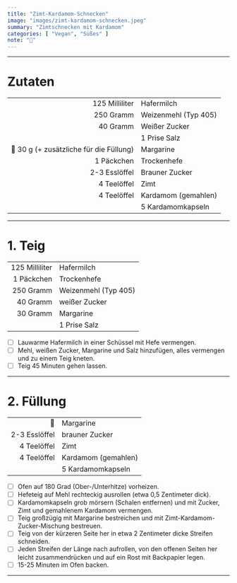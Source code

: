 ```yaml
---
title: "Zimt-Kardamom-Schnecken"
image: "images/zimt-kardamom-schnecken.jpeg"
summary: "Zimtschnecken mit Kardamom"
categories: [ "Vegan", "Süßes" ]
note: "🚧"
---
```


---

# Zutaten

|                                         |                      |
|----------------------------------------:|:---------------------|
|                          125 Milliliter | Hafermilch           |
|                               250 Gramm | Weizenmehl (Typ 405) |
|                                40 Gramm | Weißer Zucker        |
|                                         | 1 Prise Salz         |
| 🚧 30 g (+ zusätzliche für die Füllung) | Margarine            |
|                              1 Päckchen | Trockenhefe          |
|                           2-3 Esslöffel | Brauner Zucker       |
|                             4 Teelöffel | Zimt                 |
|                             4 Teelöffel | Kardamom (gemahlen)  |
|                                         | 5 Kardamomkapseln    |

---

# 1. Teig

|                |                      |
|---------------:|:---------------------|
| 125 Milliliter | Hafermilch           |
|     1 Päckchen | Trockenhefe          |
|      250 Gramm | Weizenmehl (Typ 405) |
|       40 Gramm | weißer Zucker        |
|       30 Gramm | Margarine            |
|                | 1 Prise Salz         |

- [ ] Lauwarme Hafermilch in einer Schüssel mit Hefe vermengen.
- [ ] Mehl, weißen Zucker, Margarine und Salz hinzufügen, alles vermengen und zu einem Teig kneten.
- [ ] Teig 45 Minuten gehen lassen.

---

# 2. Füllung

|               |                     |
|--------------:|:--------------------|
|            🚧 | Margarine           |
| 2-3 Esslöffel | brauner Zucker      |
|   4 Teelöffel | Zimt                |
|   4 Teelöffel | Kardamom (gemahlen) |
|               | 5 Kardamomkapseln   |

- [ ] Ofen auf 180 Grad (Ober-/Unterhitze) vorheizen.
- [ ] Hefeteig auf Mehl rechteckig ausrollen (etwa 0,5 Zentimeter dick).
- [ ] Kardamomkapseln grob mörsern (Schalen entfernen) und mit Zucker, Zimt und gemahlenem Kardamom vermengen.
- [ ] Teig großzügig mit Margarine bestreichen und mit Zimt-Kardamom-Zucker-Mischung bestreuen.
- [ ] Teig von der kürzeren Seite her in etwa 2 Zentimeter dicke Streifen schneiden.
- [ ] Jeden Streifen der Länge nach aufrollen, von den offenen Seiten her leicht zusammendrücken und auf ein Rost mit
  Backpapier legen.
- [ ] 15-25 Minuten im Ofen backen.

---

